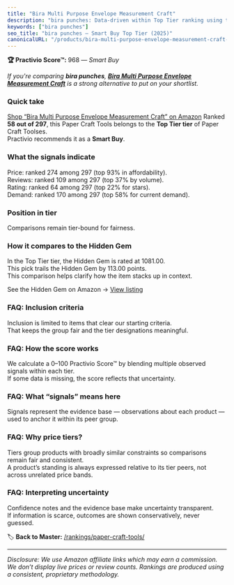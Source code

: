 ```yaml
---
title: "Bira Multi Purpose Envelope Measurement Craft"
description: "bira punches: Data-driven within Top Tier ranking using the Practivio Score™. Positioned by quality, value, demand, findability, momentum."
keywords: ["bira punches"]
seo_title: "bira punches — Smart Buy Top Tier (2025)"
canonicalURL: "/products/bira-multi-purpose-envelope-measurement-craft-B07K1CDBZ5/"
---
```


**🏆 Practivio Score™:** 968 — _Smart Buy_


*If you're comparing **bira punches**, **[Bira Multi Purpose Envelope Measurement Craft](https://www.amazon.com/dp/B07K1CDBZ5?tag=practivio-20)** is a strong alternative to put on your shortlist.*
### Quick take
[Shop “Bira Multi Purpose Envelope Measurement Craft” on Amazon](https://www.amazon.com/dp/B07K1CDBZ5?tag=practivio-20)
Ranked **58 out of 297**, this Paper Craft Tools belongs to the **Top Tier tier** of Paper Craft Toolses.  
Practivio recommends it as a **Smart Buy**.

### What the signals indicate
Price: ranked 274 among 297 (top 93% in affordability).  
Reviews: ranked 109 among 297 (top 37% by volume).  
Rating: ranked 64 among 297 (top 22% for stars).  
Demand: ranked 170 among 297 (top 58% for current demand).

### Position in tier
Comparisons remain tier-bound for fairness.

### How it compares to the Hidden Gem
In the Top Tier tier, the Hidden Gem is rated at 1081.00.  
This pick trails the Hidden Gem by 113.00 points.  
This comparison helps clarify how the item stacks up in context.  

See the Hidden Gem on Amazon → [View listing](https://www.amazon.com/dp/B07LFHSRNB?tag=practivio-20)

### FAQ: Inclusion criteria
Inclusion is limited to items that clear our starting criteria.  
That keeps the group fair and the tier designations meaningful.

### FAQ: How the score works
We calculate a 0–100 Practivio Score™ by blending multiple observed signals within each tier.  
If some data is missing, the score reflects that uncertainty.

### FAQ: What “signals” means here
Signals represent the evidence base — observations about each product — used to anchor it within its peer group.

### FAQ: Why price tiers?
Tiers group products with broadly similar constraints so comparisons remain fair and consistent.  
A product’s standing is always expressed relative to its tier peers, not across unrelated price bands.

### FAQ: Interpreting uncertainty
Confidence notes and the evidence base make uncertainty transparent.  
If information is scarce, outcomes are shown conservatively, never guessed.


🏷️ **Back to Master:** [/rankings/paper-craft-tools/](/rankings/paper-craft-tools/)

---
_Disclosure: We use Amazon affiliate links which may earn a commission. We don’t display live prices or review counts. Rankings are produced using a consistent, proprietary methodology._
